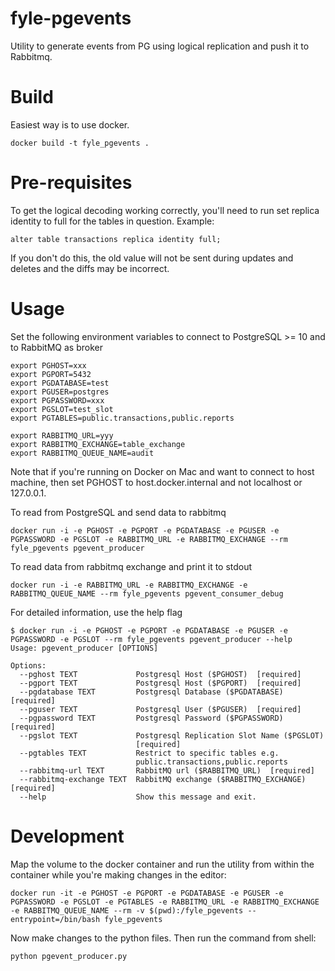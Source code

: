 # fyle-pgevents

Utility to generate events from PG using logical replication and push it to Rabbitmq.

# Build

Easiest way is to use docker.

```
docker build -t fyle_pgevents .
```

# Pre-requisites

To get the logical decoding working correctly, you'll need to run set replica identity to full for the tables in question. Example:

```
alter table transactions replica identity full;
```

If you don't do this, the old value will not be sent during updates and deletes and the diffs may be incorrect.

# Usage

Set the following environment variables to connect to PostgreSQL >= 10 and to RabbitMQ as broker

```
export PGHOST=xxx
export PGPORT=5432
export PGDATABASE=test
export PGUSER=postgres
export PGPASSWORD=xxx
export PGSLOT=test_slot
export PGTABLES=public.transactions,public.reports

export RABBITMQ_URL=yyy
export RABBITMQ_EXCHANGE=table_exchange
export RABBITMQ_QUEUE_NAME=audit

```

Note that if you're running on Docker on Mac and want to connect to host machine, then set PGHOST to host.docker.internal and not localhost or 127.0.0.1.


To read from PostgreSQL and send data to rabbitmq
```
docker run -i -e PGHOST -e PGPORT -e PGDATABASE -e PGUSER -e PGPASSWORD -e PGSLOT -e RABBITMQ_URL -e RABBITMQ_EXCHANGE --rm fyle_pgevents pgevent_producer
```

To read data from rabbitmq exchange and print it to stdout
```
docker run -i -e RABBITMQ_URL -e RABBITMQ_EXCHANGE -e RABBITMQ_QUEUE_NAME --rm fyle_pgevents pgevent_consumer_debug
```

For detailed information, use the help flag

```
$ docker run -i -e PGHOST -e PGPORT -e PGDATABASE -e PGUSER -e PGPASSWORD -e PGSLOT --rm fyle_pgevents pgevent_producer --help
Usage: pgevent_producer [OPTIONS]

Options:
  --pghost TEXT             Postgresql Host ($PGHOST)  [required]
  --pgport TEXT             Postgresql Host ($PGPORT)  [required]
  --pgdatabase TEXT         Postgresql Database ($PGDATABASE)  [required]
  --pguser TEXT             Postgresql User ($PGUSER)  [required]
  --pgpassword TEXT         Postgresql Password ($PGPASSWORD)  [required]
  --pgslot TEXT             Postgresql Replication Slot Name ($PGSLOT)
                            [required]
  --pgtables TEXT           Restrict to specific tables e.g.
                            public.transactions,public.reports
  --rabbitmq-url TEXT       RabbitMQ url ($RABBITMQ_URL)  [required]
  --rabbitmq-exchange TEXT  RabbitMQ exchange ($RABBITMQ_EXCHANGE)  [required]
  --help                    Show this message and exit.

```

# Development

Map the volume to the docker container and run the utility from within the container while you're making changes in the editor:

```
docker run -it -e PGHOST -e PGPORT -e PGDATABASE -e PGUSER -e PGPASSWORD -e PGSLOT -e PGTABLES -e RABBITMQ_URL -e RABBITMQ_EXCHANGE -e RABBITMQ_QUEUE_NAME --rm -v $(pwd):/fyle_pgevents --entrypoint=/bin/bash fyle_pgevents
```

Now make changes to the python files. Then run the command from shell:

```
python pgevent_producer.py
```

